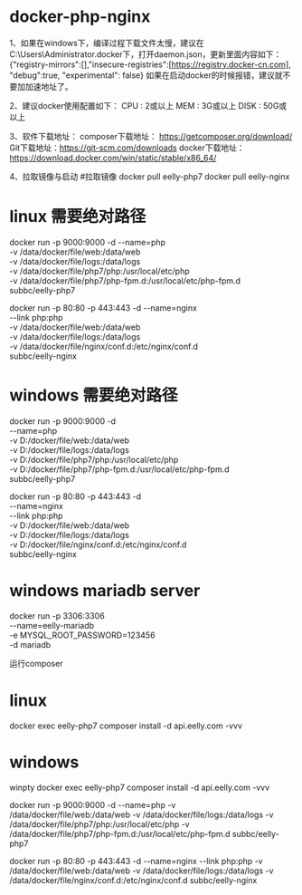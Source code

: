 # docker-php-nginx

1、如果在windows下，编译过程下载文件太慢，建议在C:\Users\Administrator\.docker下，打开daemon.json，更新里面内容如下：
{"registry-mirrors":[],"insecure-registries":[https://registry.docker-cn.com], "debug":true, "experimental": false}
如果在启动docker的时候报错，建议就不要加加速地址了。

2、建议docker使用配置如下：
CPU : 2或以上
MEM : 3G或以上
DISK : 50G或以上

3、软件下载地址：
composer下载地址： https://getcomposer.org/download/
Git下载地址：https://git-scm.com/downloads
docker下载地址： https://download.docker.com/win/static/stable/x86_64/

4、拉取镜像与启动
#拉取镜像
docker pull eelly-php7
docker pull eelly-nginx

# linux 需要绝对路径
docker run -p 9000:9000 -d --name=php \
	-v /data/docker/file/web:/data/web \
	-v /data/docker/file/logs:/data/logs \
	-v /data/docker/file/php7/php:/usr/local/etc/php \
	-v /data/docker/file/php7/php-fpm.d:/usr/local/etc/php-fpm.d \
	subbc/eelly-php7

docker run -p 80:80 -p 443:443 -d --name=nginx \
	--link php:php \
	-v /data/docker/file/web:/data/web \
	-v /data/docker/file/logs:/data/logs \
	-v /data/docker/file/nginx/conf.d:/etc/nginx/conf.d \
	subbc/eelly-nginx

# windows 需要绝对路径
docker run -p 9000:9000 -d \
    --name=php \
    -v D:/docker/file/web:/data/web \
    -v D:/docker/file/logs:/data/logs \
    -v D:/docker/file/php7/php:/usr/local/etc/php \
	-v D:/docker/file/php7/php-fpm.d:/usr/local/etc/php-fpm.d \
    subbc/eelly-php7
	
docker run -p 80:80 -p 443:443 -d \
    --name=nginx \
	--link php:php \
    -v D:/docker/file/web:/data/web \
    -v D:/docker/file/logs:/data/logs \
    -v D:/docker/file/nginx/conf.d:/etc/nginx/conf.d \
    subbc/eelly-nginx

# windows mariadb server
docker run -p 3306:3306 \
    --name=eelly-mariadb \
    -e MYSQL_ROOT_PASSWORD=123456 \
    -d mariadb

运行composer

# linux
docker exec eelly-php7 composer install -d api.eelly.com -vvv
# windows
winpty docker exec eelly-php7 composer install -d api.eelly.com -vvv



docker run -p 9000:9000 -d --name=php -v /data/docker/file/web:/data/web -v /data/docker/file/logs:/data/logs -v /data/docker/file/php7/php:/usr/local/etc/php -v /data/docker/file/php7/php-fpm.d:/usr/local/etc/php-fpm.d subbc/eelly-php7

docker run -p 80:80 -p 443:443 -d --name=nginx --link php:php -v /data/docker/file/web:/data/web -v /data/docker/file/logs:/data/logs -v /data/docker/file/nginx/conf.d:/etc/nginx/conf.d subbc/eelly-nginx